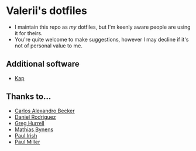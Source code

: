 # Valerii's dotfiles

* I maintain this repo as *my* dotfiles, but I'm keenly aware people are using it for theirs.
* You're quite welcome to make suggestions, however I may decline if it's not of personal value to me.

## Additional software

* [Kap](https://github.com/wulkano/kap/releases)

## Thanks to…

* [Carlos Alexandro Becker](https://github.com/caarlos0/dotfiles)
* [Daniel Rodriguez](https://github.com/danielfrg)
* [Greg Hurrell](https://github.com/wincent/wincent)
* [Mathias Bynens](https://github.com/mathiasbynens/dotfiles)
* [Paul Irish](https://github.com/paulirish/dotfiles)
* [Paul Miller](https://github.com/paulmillr/dotfiles)
